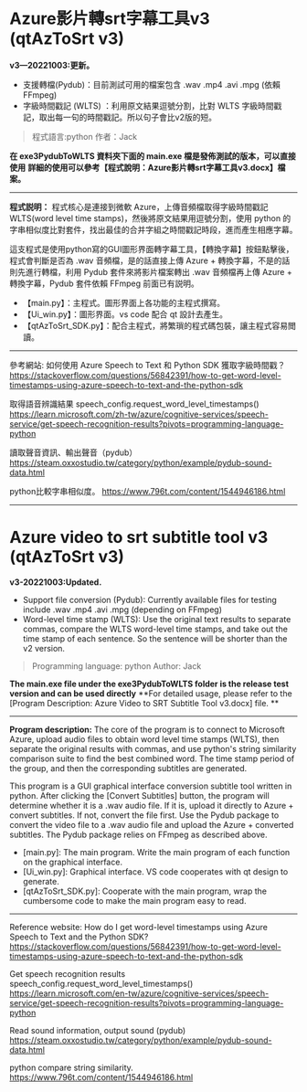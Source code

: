 # Azure影片轉srt字幕工具v3 (qtAzToSrt v3)
**v3—20221003:更新。**
* 支援轉檔(Pydub)：目前測試可用的檔案包含 .wav .mp4 .avi .mpg (依賴FFmpeg)
* 字級時間戳記 (WLTS) ：利用原文結果逗號分割，比對 WLTS 字級時間戳記，取出每一句的時間戳記。所以句子會比v2版的短。

> 程式語言:python
> 作者：Jack

**在 exe3PydubToWLTS 資料夾下面的 main.exe 檔是發佈測試的版本，可以直接使用**
**詳細的使用可以參考【程式說明：Azure影片轉srt字幕工具v3.docx】檔案。**

------------
**程式説明：**
程式核心是連接到微軟 Azure，上傳音頻檔取得字級時間戳記 WLTS(word level time stamps)，然後將原文結果用逗號分割，使用 python 的字串相似度比對套件，找出最佳的合并字組之時間戳記時段，進而產生相應字幕。

這支程式是使用python寫的GUI圖形界面轉字幕工具，【轉換字幕】按鈕點擊後，程式會判斷是否為 .wav 音頻檔，是的話直接上傳 Azure + 轉換字幕，不是的話則先進行轉檔，利用 Pydub 套件來將影片檔案轉出 .wav 音頻檔再上傳 Azure + 轉換字幕，Pydub 套件依賴 FFmpeg 前面已有説明。 

- 【main.py】：主程式。圖形界面上各功能的主程式撰寫。
- 【Ui_win.py】：圖形界面。vs code 配合 qt 設計去產生。
- 【qtAzToSrt_SDK.py】：配合主程式，將繁瑣的程式碼包裝，讓主程式容易閲讀。

------------
參考網站:
如何使用 Azure Speech to Text 和 Python SDK 獲取字級時間戳？
https://stackoverflow.com/questions/56842391/how-to-get-word-level-timestamps-using-azure-speech-to-text-and-the-python-sdk

取得語音辨識結果 speech_config.request_word_level_timestamps()
https://learn.microsoft.com/zh-tw/azure/cognitive-services/speech-service/get-speech-recognition-results?pivots=programming-language-python

讀取聲音資訊、輸出聲音（pydub）
https://steam.oxxostudio.tw/category/python/example/pydub-sound-data.html

python比較字串相似度。
https://www.796t.com/content/1544946186.html

------------
# Azure video to srt subtitle tool v3 (qtAzToSrt v3)
**v3-20221003:Updated.**
* Support file conversion (Pydub): Currently available files for testing include .wav .mp4 .avi .mpg (depending on FFmpeg)
* Word-level time stamp (WLTS): Use the original text results to separate commas, compare the WLTS word-level time stamps, and take out the time stamp of each sentence. So the sentence will be shorter than the v2 version.

> Programming language: python
> Author: Jack

**The main.exe file under the exe3PydubToWLTS folder is the release test version and can be used directly**
**For detailed usage, please refer to the [Program Description: Azure Video to SRT Subtitle Tool v3.docx] file. **

------------
**Program description:**
The core of the program is to connect to Microsoft Azure, upload audio files to obtain word level time stamps (WLTS), then separate the original results with commas, and use python's string similarity comparison suite to find the best combined word. The time stamp period of the group, and then the corresponding subtitles are generated.

This program is a GUI graphical interface conversion subtitle tool written in python. After clicking the [Convert Subtitles] button, the program will determine whether it is a .wav audio file. If it is, upload it directly to Azure + convert subtitles. If not, convert the file first. Use the Pydub package to convert the video file to a .wav audio file and upload the Azure + converted subtitles. The Pydub package relies on FFmpeg as described above.

- [main.py]: The main program. Write the main program of each function on the graphical interface.
- [Ui_win.py]: Graphical interface. VS code cooperates with qt design to generate.
- [qtAzToSrt_SDK.py]: Cooperate with the main program, wrap the cumbersome code to make the main program easy to read.

------------
Reference website:
How do I get word-level timestamps using Azure Speech to Text and the Python SDK?
https://stackoverflow.com/questions/56842391/how-to-get-word-level-timestamps-using-azure-speech-to-text-and-the-python-sdk

Get speech recognition results speech_config.request_word_level_timestamps()
https://learn.microsoft.com/en-tw/azure/cognitive-services/speech-service/get-speech-recognition-results?pivots=programming-language-python

Read sound information, output sound (pydub)
https://steam.oxxostudio.tw/category/python/example/pydub-sound-data.html

python compare string similarity.
https://www.796t.com/content/1544946186.html
